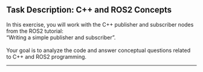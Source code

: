 ## Task Description: C++ and ROS2 Concepts
</hr>
In this exercise, you will work with the C++ publisher and subscriber nodes from the ROS2 tutorial:</br>
“Writing a simple publisher and subscriber”.</br></br>
Your goal is to analyze the code and answer conceptual questions related to C++ and ROS2 programming.
<hr></hr>
